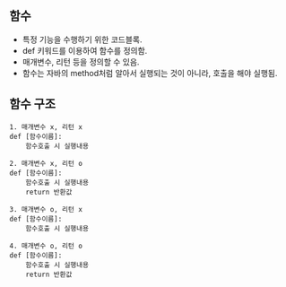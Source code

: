 ## 함수
- 특정 기능을 수행하기 위한 코드블록.
- def 키워드를 이용하여 함수를 정의함.
- 매개변수, 리턴 등을 정의할 수 있음.
- 함수는 자바의 method처럼 알아서 실행되는 것이 아니라, 호출을 해야 실행됨.

## 함수 구조
```
1. 매개변수 x, 리턴 x
def [함수이름]:
    함수호출 시 실행내용

2. 매개변수 x, 리턴 o
def [함수이름]:
    함수호출 시 실행내용
    return 반환값

3. 매개변수 o, 리턴 x
def [함수이름]:
    함수호출 시 실행내용

4. 매개변수 o, 리턴 o
def [함수이름]:
    함수호출 시 실행내용
    return 반환값
```